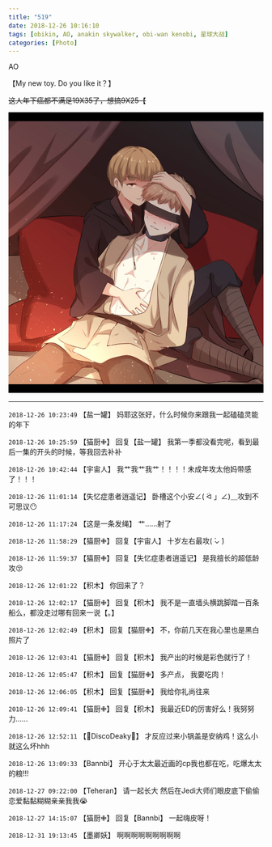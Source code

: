 ```yaml
---
title: "519"
date: 2018-12-26 10:16:10
tags: [obikin, AO, anakin skywalker, obi-wan kenobi, 星球大战]
categories: [Photo]
---
```


<p>AO</p> 
<p>【My new&nbsp;toy.&nbsp;Do&nbsp;you&nbsp;like it？】</p> 
<p><span style="text-decoration:line-through;"  >这人年下癌都不满足19X35了，想搞9X25【</span></p>

![](https://raw.githubusercontent.com/alicewish/meowchain247/master/img_cVZNdzJtQk9JV2ROS0dWZWhxMmtDUmVJc1NCN3g1V2Q3S3R0bUoxb1BRemdJUjZ2dmx0QXpBPT0.jpg)

---

`2018-12-26 10:23:49` 【盐一罐】 妈耶这张好，什么时候你来跟我一起磕磕灵能的年下

`2018-12-26 10:25:59` 【猫厨✙】 回复【盐一罐】 我第一季都没看完呢，看到最后一集的开头的时候，等我回去补补

`2018-12-26 10:42:44` 【宇宙人】 我艹我艹我艹！！！！未成年攻太他妈带感了！！！

`2018-12-26 11:01:14` 【失忆症患者逍遥记】 卧槽这个小安∠( ᐛ 」∠)＿攻到不可思议😶

`2018-12-26 11:17:24` 【这是一条发绳】 艹……射了

`2018-12-26 11:58:29` 【猫厨✙】 回复【宇宙人】 十岁左右最攻( ̀⌄ ́)

`2018-12-26 11:59:37` 【猫厨✙】 回复【失忆症患者逍遥记】 是我擅长的超低龄攻😚

`2018-12-26 12:01:22` 【积木】 你回来了？

`2018-12-26 12:02:17` 【猫厨✙】 回复【积木】 我不是一直墙头横跳脚踏一百条船么，都没走过哪有回来一说【。】

`2018-12-26 12:02:49` 【积木】 回复【猫厨✙】 不，你前几天在我心里也是黑白照片了

`2018-12-26 12:03:41` 【猫厨✙】 回复【积木】 我产出的时候是彩色就行了！

`2018-12-26 12:05:47` 【积木】 回复【猫厨✙】 多产点， 我要吃肉！

`2018-12-26 12:06:05` 【积木】 回复【猫厨✙】 我给你礼尚往来

`2018-12-26 12:09:41` 【猫厨✙】 回复【积木】 我最近ED的厉害好么！我努努力……

`2018-12-26 12:52:11` 【💜DiscoDeaky💙】 才反应过来小锅盖是安纳鸡！这么小就这么坏hhh

`2018-12-26 13:09:33` 【Bannbi】 开心于太太最近画的cp我也都在吃，吃爆太太的粮!!!

`2018-12-27 09:22:00` 【Teheran】 请一起长大 然后在Jedi大师们眼皮底下偷偷恋爱黏黏糊糊亲亲我我😭

`2018-12-27 14:15:07` 【猫厨✙】 回复【Bannbi】 一起嗨皮呀！

`2018-12-31 19:13:45` 【墨卿妖】 啊啊啊啊啊啊啊啊啊
